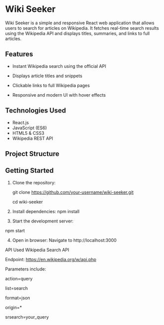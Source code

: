 # Wiki Seeker

Wiki Seeker is a simple and responsive React web application that allows users to search for articles on Wikipedia. It fetches real-time search results using the Wikipedia API and displays titles, summaries, and links to full articles.

## Features

- Instant Wikipedia search using the official API

- Displays article titles and snippets

- Clickable links to full Wikipedia pages

- Responsive and modern UI with hover effects

## Technologies Used

- React.js
- JavaScript (ES6)
- HTML5 & CSS3
- Wikipedia REST API

## Project Structure

## Getting Started

1. Clone the repository:

   git clone https://github.com/your-username/wiki-seeker.git

   cd wiki-seeker

2. Install dependencies:
   npm install

3. Start the development server:

npm start

4. Open in browser: Navigate to http://localhost:3000

API Used
Wikipedia Search API

Endpoint: https://en.wikipedia.org/w/api.php

Parameters include:

action=query

list=search

format=json

origin=\*

srsearch=your_query
